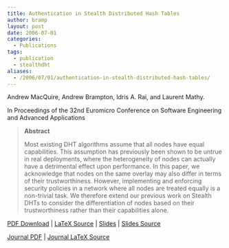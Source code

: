 ```yaml
---
title: Authentication in Stealth Distributed Hash Tables
author: bramp
layout: post
date: 2006-07-01
categories:
  - Publications
tags:
  - publication
  - stealthdht
aliases:
  - /2006/07/01/authentication-in-stealth-distributed-hash-tables/
---
```

Andrew MacQuire, Andrew Brampton, Idris A. Rai, and Laurent Mathy.

In Proceedings of the 32nd Euromicro Conference on Software Engineering and Advanced Applications

> **Abstract**
> 
> Most existing DHT algorithms assume that all nodes have equal capabilities. This assumption has previously been shown to be untrue in real deployments, where the heterogeneity of nodes can actually have a detrimental effect upon performance. In this paper, we acknowledge that nodes on the same overlay may also differ in terms of their trustworthiness. However, implementing and enforcing security policies in a network where all nodes are treated equally is a non-trivial task. We therefore extend our previous work on Stealth DHTs to consider the differentiation of nodes based on their trustworthiness rather than their capabilities alone.

[PDF Download][1] | [LaTeX Source][2] | [Slides][3] | [Slides Source][4]

[Journal PDF][5] | [Journal LaTeX Source][6]

 [1]: https://github.com/bramp/publication/raw/master/stealth-dht/Euromicro2006/Camera%20Ready/MacQuireA-Authentication.pdf
 [2]: https://github.com/bramp/publication/tree/master/stealth-dht/Euromicro2006
 [3]: https://github.com/bramp/publication/raw/master/stealth-dht/Euromicro2006-slides/authslides.pdf
 [4]: https://github.com/bramp/publication/tree/master/stealth-dht/Euromicro2006-slides
 [5]: https://github.com/bramp/publication/raw/master/stealth-dht/Euromicro2006/Journal%20Version/JSA-S-07-00036-1.pdf
 [6]: https://github.com/bramp/publication/tree/master/stealth-dht/Euromicro2006/Journal%20Version
